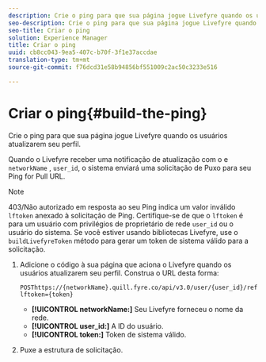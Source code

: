 ```yaml
---
description: Crie o ping para que sua página jogue Livefyre quando os usuários atualizarem seu perfil.
seo-description: Crie o ping para que sua página jogue Livefyre quando os usuários atualizarem seu perfil.
seo-title: Criar o ping
solution: Experience Manager
title: Criar o ping
uuid: cb8cc043-9ea5-407c-b70f-3f1e37accdae
translation-type: tm+mt
source-git-commit: f76dcd31e58b94856bf551009c2ac50c3233e516

---
```



# Criar o ping{#build-the-ping}

Crie o ping para que sua página jogue Livefyre quando os usuários atualizarem seu perfil.

Quando o Livefyre receber uma notificação de atualização com o e `networkName` , `user_id`, o sistema enviará uma solicitação de Puxo para seu Ping for Pull URL.

>[!NOTE]
>
>403/Não autorizado em resposta ao seu Ping indica um valor inválido `lftoken` anexado à solicitação de Ping. Certifique-se de que o `lftoken` é para um usuário com privilégios de proprietário de rede `user_id` ou o usuário do sistema. Se você estiver usando bibliotecas Livefyre, use o `buildLivefyreToken` método para gerar um token de sistema válido para a solicitação.

1. Adicione o código à sua página que aciona o Livefyre quando os usuários atualizarem seu perfil. Construa o URL desta forma:

   ```
   POSThttps://{networkName}.quill.fyre.co/api/v3.0/user/{user_id}/refresh?lftoken={token}
   ```

   * **[!UICONTROL networkName:]** Seu Livefyre forneceu o nome da rede.
   * **[!UICONTROL user_id:]** A ID do usuário.
   * **[!UICONTROL token:]** Token de sistema válido.

1. Puxe a estrutura de solicitação.
